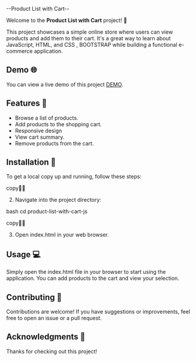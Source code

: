 --Product List with Cart--

Welcome to the **Product List with Cart** project! 🎉

This project showcases a simple online store where users can view products and add them to their cart. It's a great way to learn about JavaScript, HTML, and CSS , BOOTSTRAP while building a functional e-commerce application.

## Demo 🌐

You can view a live demo of this project [DEMO](https://raw.githack.com/Mahdi-Devm/product-list-with-cart-js/main/index.html).

## Features 🌟

- Browse a list of products.
- Add products to the shopping cart.
- Responsive design
- View cart summary.
- Remove products from the cart.

## Installation 🚀

To get a local copy up and running, follow these steps:


copy

2. Navigate into the project directory:
   

bash
   cd product-list-with-cart-js
   

copy

3. Open index.html in your web browser.

## Usage 💻

Simply open the index.html file in your browser to start using the application. You can add products to the cart and view your selection.

## Contributing 🤝

Contributions are welcome! If you have suggestions or improvements, feel free to open an issue or a pull request.


## Acknowledgments 🙌

Thanks for checking out this project!
